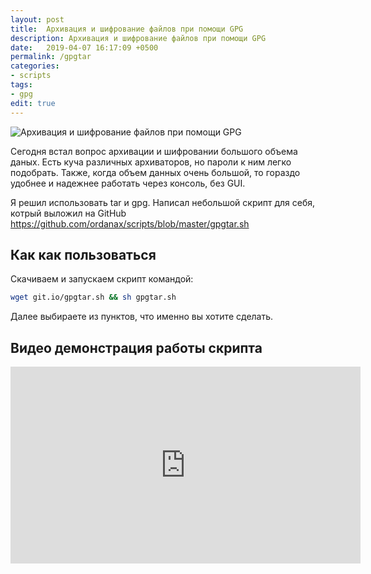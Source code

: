 ```yaml
---
layout: post
title:  Архивация и шифрование файлов при помощи GPG
description: Архивация и шифрование файлов при помощи GPG
date:   2019-04-07 16:17:09 +0500
permalink: /gpgtar
categories: 
- scripts
tags:
- gpg
edit: true
---
```

<p><img alt="Архивация и шифрование файлов при помощи GPG" class="post-image rounded" src="https://ordanax.github.io/img/gpgtar.jpg" /><p> Сегодня встал вопрос архивации и шифровании большого объема даных.
Есть куча различных архиваторов, но пароли к ним легко подобрать. Также, когда объем данных очень большой, то гораздо удобнее и надежнее работать через консоль, без GUI.

Я решил использовать tar и gpg. Написал небольшой скрипт для себя, котрый выложил на GitHub https://github.com/ordanax/scripts/blob/master/gpgtar.sh

## Как как пользоваться
Скачиваем и запускаем скрипт командой:

```bash
wget git.io/gpgtar.sh && sh gpgtar.sh
```

Далее выбираете из пунктов, что именно вы хотите сделать.

## Видео демонстрация работы скрипта
<iframe width="560" height="315" src="https://www.youtube.com/embed/OK9U4Hf5-6w" frameborder="0" allow="accelerometer; autoplay; encrypted-media; gyroscope; picture-in-picture" allowfullscreen></iframe>
